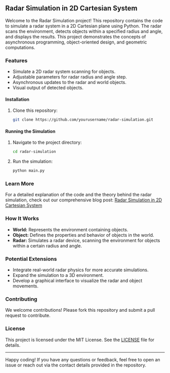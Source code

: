 ## Radar Simulation in 2D Cartesian System

Welcome to the Radar Simulation project! This repository contains the code to simulate a radar system in a 2D Cartesian plane using Python. The radar scans the environment, detects objects within a specified radius and angle, and displays the results. This project demonstrates the concepts of asynchronous programming, object-oriented design, and geometric computations.

### Features

- Simulate a 2D radar system scanning for objects.
- Adjustable parameters for radar radius and angle step.
- Asynchronous updates to the radar and world objects.
- Visual output of detected objects.

#### Installation

1. Clone this repository:

   ```sh
   git clone https://github.com/yourusername/radar-simulation.git
   ```

#### Running the Simulation

1. Navigate to the project directory:

   ```sh
   cd radar-simulation
   ```

2. Run the simulation:

   ```sh
   python main.py
   ```

### Learn More

For a detailed explanation of the code and the theory behind the radar simulation, check out our comprehensive blog post: [Radar Simulation in 2D Cartesian System](https://your-link-to-article)

### How It Works

- **World:** Represents the environment containing objects.
- **Object:** Defines the properties and behavior of objects in the world.
- **Radar:** Simulates a radar device, scanning the environment for objects within a certain radius and angle.

### Potential Extensions

- Integrate real-world radar physics for more accurate simulations.
- Expand the simulation to a 3D environment.
- Develop a graphical interface to visualize the radar and object movements.

### Contributing

We welcome contributions! Please fork this repository and submit a pull request to contribute.

### License

This project is licensed under the MIT License. See the [LICENSE](LICENSE) file for details.

---

Happy coding! If you have any questions or feedback, feel free to open an issue or reach out via the contact details provided in the repository.
